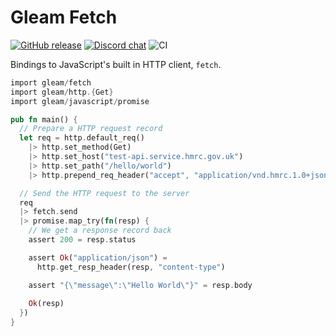# Gleam Fetch

<a href="https://github.com/gleam-lang/fetch/releases"><img src="https://img.shields.io/github/release/gleam-lang/fetch" alt="GitHub release"></a>
<a href="https://discord.gg/Fm8Pwmy"><img src="https://img.shields.io/discord/768594524158427167?color=blue" alt="Discord chat"></a>
![CI](https://github.com/gleam-lang/fetch/workflows/Test/badge.svg?branch=main)

Bindings to JavaScript's built in HTTP client, `fetch`.

```rust
import gleam/fetch
import gleam/http.{Get}
import gleam/javascript/promise

pub fn main() {
  // Prepare a HTTP request record
  let req = http.default_req()
    |> http.set_method(Get)
    |> http.set_host("test-api.service.hmrc.gov.uk")
    |> http.set_path("/hello/world")
    |> http.prepend_req_header("accept", "application/vnd.hmrc.1.0+json")

  // Send the HTTP request to the server
  req
  |> fetch.send
  |> promise.map_try(fn(resp) {
    // We get a response record back
    assert 200 = resp.status

    assert Ok("application/json") =
      http.get_resp_header(resp, "content-type")

    assert "{\"message\":\"Hello World\"}" = resp.body
    
    Ok(resp)
  })
}
```

